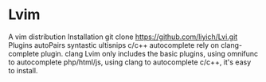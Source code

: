 # Lvim
A vim distribution
Installation git clone https://github.com/liyich/Lvi.git
Plugins autoPairs syntastic ultisnips c/c++ autocomplete rely on clang-complete plugin. clang
Lvim only includes the basic plugins, using omnifunc to autocomplete php/html/js, using clang to autocomplete c/c++, it's easy to install.
